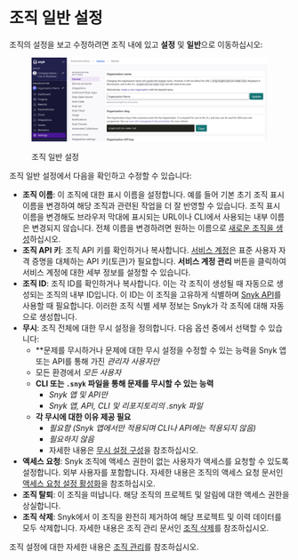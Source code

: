 # 조직 일반 설정

조직의 설정을 보고 수정하려면 조직 내에 있고 **설정** 및 **일반**으로 이동하십시오:

<div align="left"><figure><img src="../../../.gitbook/assets/org_settings.png" alt="Organization general settings"><figcaption><p>조직 일반 설정</p></figcaption></figure></div>

조직 일반 설정에서 다음을 확인하고 수정할 수 있습니다:

- **조직 이름**: 이 조직에 대한 표시 이름을 설정합니다. 예를 들어 기본 초기 조직 표시 이름을 변경하여 해당 조직과 관련된 작업을 더 잘 반영할 수 있습니다. 조직 표시 이름을 변경해도 브라우저 막대에 표시되는 URL이나 CLI에서 사용되는 내부 이름은 변경되지 않습니다. 전체 이름을 변경하려면 원하는 이름으로 [새로운 조직을 생성](https://app.snyk.io/create-organisation)하십시오.
- **조직 API 키**: 조직 API 키를 확인하거나 복사합니다. [서비스 계정](../../../enterprise-setup/service-accounts/)은 표준 사용자 자격 증명을 대체하는 API 키(토큰)가 필요합니다. **서비스 계정 관리** 버튼을 클릭하여 서비스 계정에 대한 세부 정보를 설정할 수 있습니다.
- **조직 ID**: 조직 ID를 확인하거나 복사합니다. 이는 각 조직이 생성될 때 자동으로 생성되는 조직의 내부 ID입니다. 이 ID는 이 조직을 고유하게 식별하며 [Snyk API](../../../snyk-api/)를 사용할 때 필요합니다. 이러한 조직 식별 세부 정보는 Snyk가 각 조직에 대해 자동으로 생성합니다.
- **무시**: 조직 전체에 대한 무시 설정을 정의합니다. 다음 옵션 중에서 선택할 수 있습니다:
  - **문제를 무시하거나 문제에 대한 무시 설정을 수정할 수 있는 능력을 Snyk 앱 또는 API를 통해 가진 *관리자 사용자만*
  - 모든 환경에서 *모든 사용자*
  - **CLI 또는 `.snyk` 파일을 통해 문제를 무시할 수 있는 능력**
    - *Snyk 앱 및 API만*
    - *Snyk 앱, API, CLI 및 리포지토리의 .snyk 파일*
  - **각 무시에 대한 이유 제공 필요**
    - *필요함 (Snyk 앱에서만 적용되며 CLI나 API에는 적용되지 않음)*
    - *필요하지 않음*
    - 자세한 내용은 [무시 설정 구성](../../../manage-risk/prioritize-issues-for-fixing/ignore-issues/#configure-ignore-settings)을 참조하십시오.
- **액세스 요청**: Snyk 조직에 액세스 권한이 없는 사용자가 액세스를 요청할 수 있도록 설정합니다. 외부 사용자를 포함합니다. 자세한 내용은 조직의 액세스 요청 문서인 [액세스 요청 설정 활성화](requests-for-access-to-an-organization.md#enable-the-request-access-setting)을 참조하십시오.
- **조직 탈퇴**: 이 조직을 떠납니다. 해당 조직의 프로젝트 및 알림에 대한 액세스 권한을 상실합니다.
- **조직 삭제**: Snyk에서 이 조직을 완전히 제거하여 해당 프로젝트 및 이력 데이터를 모두 삭제합니다. 자세한 내용은 조직 관리 문서인 [조직 삭제](create-and-delete-organizations.md#delete-an-organization)를 참조하십시오.

조직 설정에 대한 자세한 내용은 [조직 관리](create-and-delete-organizations.md)를 참조하십시오.